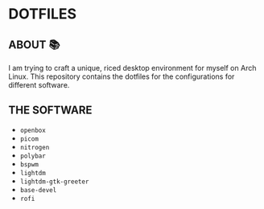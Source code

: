 # DOTFILES

## ABOUT :books:

I am trying to craft a unique, riced desktop environment for myself on Arch Linux.
This repository contains the dotfiles for the configurations for different software.

## THE SOFTWARE

- `openbox`
- `picom`
- `nitrogen`
- `polybar`
- `bspwm`
- `lightdm`
- `lightdm-gtk-greeter`
- `base-devel`
- `rofi`
